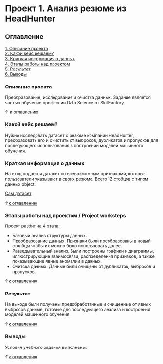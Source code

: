 # Проект 1. Анализ резюме из HeadHunter

## Оглавление
[1. Описание проекта](README.md#Описание-проекта)  
[2. Какой кейс решаем?](README.md#Какой-кейс-решаем-?)  
[3. Краткая информация о данных](README.md#Краткая-информация-о-данных)  
[4. Этапы работы над проектом](README.md#Этапы-работы-над-проектом)  
[5. Результат](README.md#Результат)    
[6. Выводы](README.md#Выводы) 

### Описание проекта
Преобразование, исследование и очистка данных. Задание является частью обучение профессии Data Science от SkillFactory

&uarr; [к оглавлению](README.md#Оглавление)


### Какой кейс решаем?  
Нужно исследовать датасет с резюме компании HeadHunter, преобразовать его и очистить от выбросов, дубликатов и пропусков для последующего использования в построении моделей машинного обучения.


### Краткая информация о данных
На вход подается датасет со всевозможным признаками, которые пользователи указывают в своих резюме. Всего 12 стобцов с типом данных object.

[Сам датасет](https://drive.google.com/file/d/1j6VHS5qrzAiRi_kemgsd8_YKJFx_iJ9p/view?usp=sharing)
  
&uarr;[к оглавлению](README.md#Оглавление)


### Этапы работы над проектом / Project worksteps 
Проект разбит на 4 этапа:

* Базовый анализ структуры данных.
* Преобразование данных. Признаки были преобразованы в новый столбцы чтобы их можно было использовать далее.
* Разведывательный анализ. Были построены графики и диаграммы, иллюстрирующие взаимосвязи, распределения признаков, а также показывающие явные аномалии в данных.
* Очитска данных. Данные были очищены от дубликатов, выбросов и пропусков.

&uarr;[к оглавлению](README.md#Оглавление)


### Результат
На выходе были получены предобработанные и очищенные от явных выбросов данные, готовые для последующего анализа и построения моделей машинного обучения.

&uarr;[к оглавлению](README.md#Оглавление)


### Выводы
Условия учебного задания выполнены.

&uarr;[к оглавлению](README.md#Оглавление)